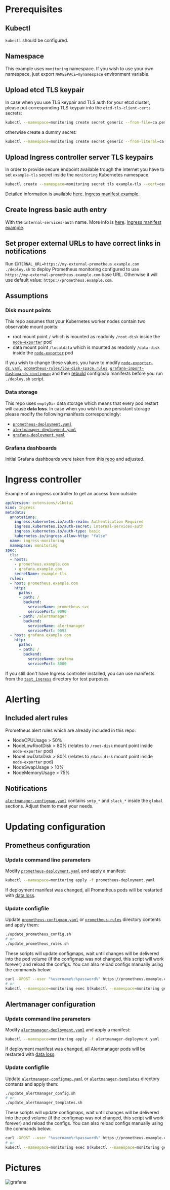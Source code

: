 # Prerequisites

## Kubectl

`kubectl` should be configured.

## Namespace

This example uses `monitoring` namespace. If you wish to use your own namespace, just export `NAMESPACE=mynamespace` environment variable.

## Upload etcd TLS keypair

In case when you use TLS keypair and TLS auth for your etcd cluster, please put corresponding TLS keypair into the `etcd-tls-client-certs` secrets:

```sh
kubectl --namespace=monitoring create secret generic --from-file=ca.pem=/path/to/ca.pem --from-file=client.pem=/path/to/client.pem --from-file=client-key.pem=/path/to/client-key.pem etcd-tls-client-certs
```

otherwise create a dummy secret:

```sh
kubectl --namespace=monitoring create secret generic --from-literal=ca.pem=123 --from-literal=client.pem=123 --from-literal=client-key.pem=123 etcd-tls-client-certs
```

## Upload Ingress controller server TLS keypairs

In order to provide secure endpoint available trough the Internet you have to set `example-tls` secret inside the `monitoring` Kubernetes namespace.

```sh
kubectl create --namespace=monitoring secret tls example-tls --cert=cert.crt --key=key.key
```

Detailed information is available [here](https://github.com/kubernetes/contrib/tree/master/ingress/controllers/nginx/examples/tls). [Ingress manifest example](#ingress-controller).

## Create Ingress basic auth entry

With the `internal-services-auth` name. More info is [here](https://github.com/kubernetes/contrib/tree/master/ingress/controllers/nginx/examples/auth). [Ingress manifest example](#ingress-controller).

## Set proper external URLs to have correct links in notifications

Run `EXTERNAL_URL=https://my-external-prometheus.example.com ./deploy.sh` to deploy Prometheus monitoring configured to use `https://my-external-prometheus.example.com` base URL. Otherwise it will use default value: `https://prometheus.example.com`.

## Assumptions

### Disk mount points

This repo assumes that your Kubernetes worker nodes contain two observable mount points:

* root mount point `/` which is mounted as readonly `/root-disk` inside the [`node-exporter`](node-exporter-ds.yaml) pod
* data mount point `/localdata` which is mounted as readonly `/data-disk` inside the [`node-exporter`](node-exporter-ds.yaml) pod

If you wish to change these values, you have to modify [`node-exporter-ds.yaml`](node-exporter-ds.yaml), [`prometheus-rules/low-disk-space.rules`](prometheus-rules/low-disk-space.rules), [`grafana-import-dashboards-configmap`](grafana-import-dashboards-configmap) and then [rebuild](#rebuild-configmaps-manifests) configmap manifests before you run `./deploy.sh` script.

### Data storage

This repo uses `emptyDir` data storage which means that every pod restart will cause **data loss**. In case when you wish to use persistant storage please modify the following manifests correspondingly:

* [`prometheus-deployment.yaml`](prometheus-deployment.yaml)
* [`alertmanager-deployment.yaml`](alertmanager-deployment.yaml)
* [`grafana-deployment.yaml`](grafana-deployment.yaml)

### Grafana dashboards

Initial Grafana dashboards were taken from this [repo](https://github.com/giantswarm/kubernetes-prometheus) and adjusted.

# Ingress controller

Example of an ingress controller to get an access from outside:

```yaml
apiVersion: extensions/v1beta1
kind: Ingress
metadata:
  annotations:
    ingress.kubernetes.io/auth-realm: Authentication Required
    ingress.kubernetes.io/auth-secret: internal-services-auth
    ingress.kubernetes.io/auth-type: basic
    kubernetes.io/ingress.allow-http: "false"
  name: ingress-monitoring
  namespace: monitoring
spec:
  tls:
  - hosts:
    - prometheus.example.com
    - grafana.example.com
    secretName: example-tls
  rules:
  - host: prometheus.example.com
    http:
      paths:
      - path: /
        backend:
          serviceName: prometheus-svc
          servicePort: 9090
      - path: /alertmanager
        backend:
          serviceName: alertmanager
          servicePort: 9093
  - host: grafana.example.com
    http:
      paths:
      - path: /
        backend:
          serviceName: grafana
          servicePort: 3000
```

If you still don't have Ingress controller installed, you can use manifests from the [`test_ingress`](test_ingress) directory for test purposes.

# Alerting

## Included alert rules

Prometheus alert rules which are already included in this repo:

* NodeCPUUsage > 50%
* NodeLowRootDisk > 80% (relates to `/root-disk` mount point inside `node-exporter` pod)
* NodeLowDataDisk > 80% (relates to `/data-disk` mount point inside `node-exporter` pod)
* NodeSwapUsage > 10%
* NodeMemoryUsage > 75%

## Notifications

[`alertmanager-configmap.yaml`](alertmanager-configmap.yaml) contains `smtp_*` and `slack_*` inside the `global` sections. Adjust them to meet your needs.

# Updating configuration

## Prometheus configuration

### Update command line parameters

Modify [`prometheus-deployment.yaml`](prometheus-deployment.yaml) and apply a manifest:

```sh
kubectl --namespace=monitoring apply -f prometheus-deployment.yaml
```

If deployment manifest was changed, all Prometheus pods will be restarted with [data loss](#data-storage).

### Update configfile

Update [`prometheus-configmap.yaml`](prometheus-configmap.yaml) or [`prometheus-rules`](prometheus-rules) directory contents and apply them:

```sh
./update_prometheus_config.sh
# or
./update_prometheus_rules.sh
```

These scripts will update configmaps, wait until changes will be delivered into the pod volume (if the configmap was not changed, this script will work forever) and reload the configs. You can also reload configs manually using the commands below:


```sh
curl -XPOST --user "%username%:%password%" https://prometheus.example.com/-/reload
# or
kubectl --namespace=monitoring exec $(kubectl --namespace=monitoring get pods -l app=prometheus -o jsonpath={.items..metadata.name}) -- killall -HUP prometheus
```

## Alertmanager configuration

### Update command line parameters

Modify [`alertmanager-deployment.yaml`](alertmanager-deployment.yaml) and apply a manifest:

```sh
kubectl --namespace=monitoring apply -f alertmanager-deployment.yaml
```

If deployment manifest was changed, all Alertmanager pods will be restarted with [data loss](#data-storage).

### Update configfile

Update [`alertmanager-configmap.yaml`](alertmanager-configmap.yaml) or [`alertmanager-templates`](alertmanager-templates) directory contents and apply them:

```sh
./update_alertmanager_config.sh
# or
./update_alertmanager_templates.sh
```

These scripts will update configmaps, wait until changes will be delivered into the pod volume (if the configmap was not changed, this script will work forever) and reload the configs. You can also reload configs manually using the commands below:

```sh
curl -XPOST --user "%username%:%password%" https://prometheus.example.com/alertmanager/-/reload
# or
kubectl --namespace=monitoring exec $(kubectl --namespace=monitoring get pods -l app=alertmanager -o jsonpath={.items..metadata.name}) -- killall -HUP alertmanager
```

# Pictures

![grafana](images/grafana.png "Grafana dashboard")
